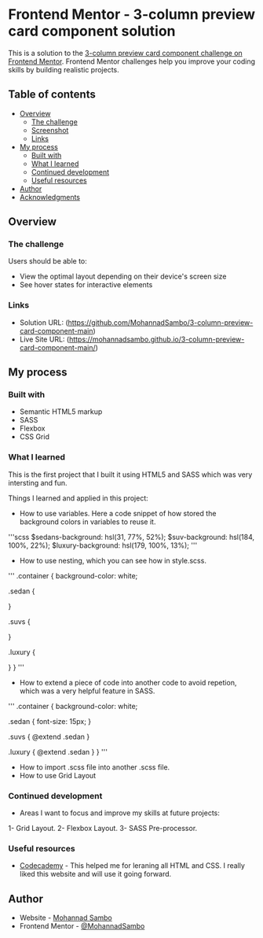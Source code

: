 # Frontend Mentor - 3-column preview card component solution

This is a solution to the [3-column preview card component challenge on Frontend Mentor](https://www.frontendmentor.io/challenges/3column-preview-card-component-pH92eAR2-). Frontend Mentor challenges help you improve your coding skills by building realistic projects. 

## Table of contents

- [Overview](#overview)
  - [The challenge](#the-challenge)
  - [Screenshot](#screenshot)
  - [Links](#links)
- [My process](#my-process)
  - [Built with](#built-with)
  - [What I learned](#what-i-learned)
  - [Continued development](#continued-development)
  - [Useful resources](#useful-resources)
- [Author](#author)
- [Acknowledgments](#acknowledgments)

## Overview

### The challenge

Users should be able to:

- View the optimal layout depending on their device's screen size
- See hover states for interactive elements

### Links

- Solution URL: (https://github.com/MohannadSambo/3-column-preview-card-component-main)
- Live Site URL: (https://mohannadsambo.github.io/3-column-preview-card-component-main/)

## My process

### Built with

- Semantic HTML5 markup
- SASS
- Flexbox
- CSS Grid

### What I learned

This is the first project that I built it using HTML5 and SASS which was very intersting and fun.

Things I learned and applied in this project:

- How to use variables.
Here a code snippet of how stored the background colors in variables to reuse it.

'''scss
$sedans-background: hsl(31, 77%, 52%);
$suv-background: hsl(184, 100%, 22%);
$luxury-background: hsl(179, 100%, 13%);
'''

- How to use nesting, which you can see how in style.scss.

'''
.container {
  background-color: white;

  .sedan {

  }

  .suvs {

  }

  .luxury {

  }
}
'''

- How to extend a piece of code into another code to avoid repetion, which was a very helpful feature in SASS.

'''
.container {
  background-color: white;

  .sedan {
    font-size: 15px;
  }

  .suvs {
    @extend .sedan
  }

  .luxury {
    @extend .sedan
  }
}
'''

- How to import .scss file into another .scss file.
- How to use Grid Layout


### Continued development

- Areas I want to focus and improve my skills at future projects:

1- Grid Layout.
2- Flexbox Layout.
3- SASS Pre-processor.

### Useful resources

- [Codecademy](https://www.codecademy.com) - This helped me for leraning all HTML and CSS. I really liked this website and will use it going forward.

## Author

- Website - [Mohannad Sambo](https://mohannadsambo.github.io/3-column-preview-card-component-main/)
- Frontend Mentor - [@MohannadSambo](https://www.frontendmentor.io/profile/MohannadSambo)

